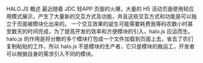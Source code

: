 HALO.JS 概述
最近随着 JDC 轻APP 页面的火爆，大量的 H5 活动页面使用轻应用模式展示，产生了大量新的交互方式及功能，并且这些交互方式和功能是可以独立于页面被模块化出来的。
一个交互效果的诞生可能需要耗费我等码农数小时甚至数天的时间完成，为了提高开发的效率和方便模块的引入，halo.js 应运而生。
halo.js 的作用是将分散的多个模块打包成一个文件加载到页面上去，省去了农们复制粘贴的工作，所以 halo.js 不是模块的生产者，它只是模块的搬运工，开发者可以根据自身的需求引入不同的模块。
